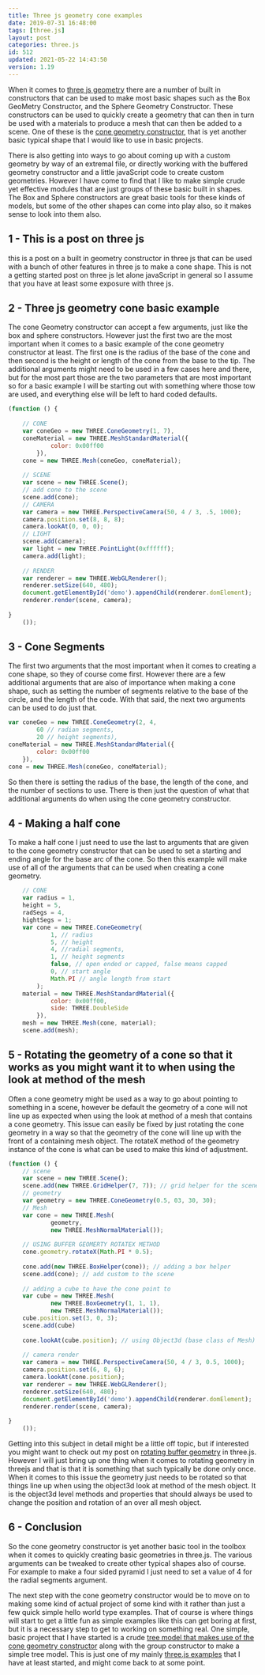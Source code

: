 ```yaml
---
title: Three js geometry cone examples
date: 2019-07-31 16:48:00
tags: [three.js]
layout: post
categories: three.js
id: 512
updated: 2021-05-22 14:43:50
version: 1.19
---
```


When it comes to [three js geometry](https://threejs.org/docs/#api/en/core/Geometry) there are a number of built in constructors that can be used to make most basic shapes such as the Box GeoMetry Constructor, and the Sphere Geometry Constructor. These constructors can be used to quickly create a geometry that can then in turn be used with a materials to produce a mesh that can then be added to a scene. One of these is the [cone geometry constructor](https://threejs.org/docs/#api/en/geometries/ConeGeometry), that is yet another basic typical shape that I would like to use in basic projects.

There is also getting into ways to go about coming up with a custom geometry by way of an extremal file, or directly working with the buffered geometry constructor and a little javaScript code to create custom geometries. However I have come to find that I like to make simple crude yet effective modules that are just groups of these basic built in shapes. The Box and Sphere constructors are great basic tools for these kinds of models, but some of the other shapes can come into play also, so it makes sense to look into them also.

<!-- more -->

## 1 - This is a post on three js

this is a post on a built in geometry constructor in three js that can be used with a bunch of other features in three js to make a cone shape. This is not a getting started post on three js let alone javaScript in general so I assume that you have at least some exposure with three js.

## 2 - Three js geometry cone basic example

The cone Geometry constructor can accept a few arguments, just like the box and sphere constructors. However just the first two are the most important when it comes to a basic example of the cone geometry constructor at least. The first one is the radius of the base of the cone and then second is the height or length of the cone from the base to the tip. The additional arguments might need to be used in a few cases here and there, but for the most part those are the two parameters that are most important so for a basic example I will be starting out with something where those tow are used, and everything else will be left to hard coded defaults.

```js
(function () {
 
    // CONE
    var coneGeo = new THREE.ConeGeometry(1, 7),
    coneMaterial = new THREE.MeshStandardMaterial({
            color: 0x00ff00
        }),
    cone = new THREE.Mesh(coneGeo, coneMaterial);
 
    // SCENE
    var scene = new THREE.Scene();
    // add cone to the scene
    scene.add(cone);
    // CAMERA
    var camera = new THREE.PerspectiveCamera(50, 4 / 3, .5, 1000);
    camera.position.set(8, 8, 8);
    camera.lookAt(0, 0, 0);
    // LIGHT
    scene.add(camera);
    var light = new THREE.PointLight(0xffffff);
    camera.add(light);
 
    // RENDER
    var renderer = new THREE.WebGLRenderer();
    renderer.setSize(640, 480);
    document.getElementById('demo').appendChild(renderer.domElement);
    renderer.render(scene, camera);
 
}
    ());
```

## 3 - Cone Segments

The first two arguments that the most important when it comes to creating a cone shape, so they of course come first. However there are a few additional arguments that are also of importance when making a cone shape, such as setting the number of segments relative to the base of the circle, and the length of the code. With that said, the next two arguments can be used to do just that.

```js
var coneGeo = new THREE.ConeGeometry(2, 4,
        60 // radian segments,
        20 // height segments),
coneMaterial = new THREE.MeshStandardMaterial({
        color: 0x00ff00
    }),
cone = new THREE.Mesh(coneGeo, coneMaterial);
```

So then there is setting the radius of the base, the length of the cone, and the number of sections to use. There is then just the question of what that additional arguments do when using the cone geometry constructor.

## 4 - Making a half cone

To make a half cone I just need to use the last to arguments that are given to the cone geometry constructor that can be used to set a starting and ending angle for the base arc of the cone. So then this example will make use of all of the arguments that can be used when creating a cone geometry.

```js
    // CONE
    var radius = 1,
    height = 5,
    radSegs = 4,
    hightSegs = 1;
    var cone = new THREE.ConeGeometry(
            1, // radius
            5, // height
            4, //radial segments,
            1, // height segments
            false, // open ended or capped, false means capped
            0, // start angle
            Math.PI // angle length from start
        );
    material = new THREE.MeshStandardMaterial({
            color: 0x00ff00,
            side: THREE.DoubleSide
        }),
    mesh = new THREE.Mesh(cone, material);
    scene.add(mesh);
```

## 5 - Rotating the geometry of a cone so that it works as you might want it to when using the look at method of the mesh

Often a cone geometry might be used as a way to go about pointing to something in a scene, however be default the geometry of a cone will not line up as expected when using the look at method of a mesh that contains a cone geometry. This issue can easily be fixed by just rotating the cone geometry in a way so that the geometry of the cone will line up with the front of a containing mesh object. The rotateX method of the geometry instance of the cone is what can be used to make this kind of adjustment.

```js
(function () {
    // scene
    var scene = new THREE.Scene();
    scene.add(new THREE.GridHelper(7, 7)); // grid helper for the scene
    // geometry
    var geometry = new THREE.ConeGeometry(0.5, 03, 30, 30);
    // Mesh
    var cone = new THREE.Mesh(
            geometry,
            new THREE.MeshNormalMaterial());
 
    // USING BUFFER GEOMERTY ROTATEX METHOD
    cone.geometry.rotateX(Math.PI * 0.5);
 
    cone.add(new THREE.BoxHelper(cone)); // adding a box helper
    scene.add(cone); // add custom to the scene
 
    // adding a cube to have the cone point to
    var cube = new THREE.Mesh(
            new THREE.BoxGeometry(1, 1, 1),
            new THREE.MeshNormalMaterial());
    cube.position.set(3, 0, 3);
    scene.add(cube)
 
    cone.lookAt(cube.position); // using Object3d (base class of Mesh) lookAt
 
    // camera render
    var camera = new THREE.PerspectiveCamera(50, 4 / 3, 0.5, 1000);
    camera.position.set(6, 8, 6);
    camera.lookAt(cone.position);
    var renderer = new THREE.WebGLRenderer();
    renderer.setSize(640, 480);
    document.getElementById('demo').appendChild(renderer.domElement);
    renderer.render(scene, camera);
 
}
    ());
```

Getting into this subject in detail might be a little off topic, but if interested you might want to check out my post on [rotating buffer geometry](/2021/05/20/threejs-buffer-geometry-rotation/) in three.js. However I will just bring up one thing when it comes to rotating geometry in threejs and that is that it is something that such typically be done only once. When it comes to this issue the geometry just needs to be rotated so that things line up when using the object3d look at method of the mesh object. It is the object3d level methods and properties that should always be used to change the position and rotation of an over all mesh object.

## 6 - Conclusion

So the cone geometry constructor is yet another basic tool in the toolbox when it comes to quickly creating basic geometries in three.js. The various arguments can be tweaked to create other typical shapes also of course. For example to make a four sided pyramid I just need to set a value of 4 for the radial segments argument.

The next step with the cone geometry constructor would be to move on to making some kind of actual project of some kind with it rather than just a few quick simple hello world type examples. That of course is where things will start to get a little fun as simple examples like this can get boring at first, but it is a necessary step to get to working on something real. One simple, basic project that I have started is a crude [tree model that makes use of the cone geometry constructor](/2019/07/30/threejs-examples-tree/) along with the group constructor to make a simple tree model. This is just one of my mainly [three.js examples](/2021/02/19/threejs-examples/) that I have at least started, and might come back to at some point.

